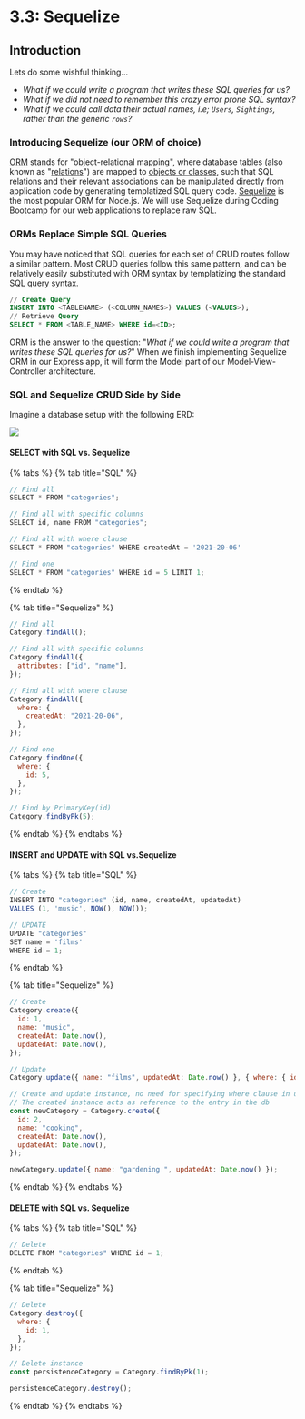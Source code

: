 # 3.3: Sequelize

## Introduction

Lets do some wishful thinking...

- _What if we could write a program that writes these SQL queries for us?_
- _What if we did not need to remember this crazy error prone SQL syntax?_
- _What if we could call data their actual names, i.e; `Users`, `Sightings`, rather than the generic `rows`?_

### Introducing Sequelize (our ORM of choice)

[ORM](https://en.wikipedia.org/wiki/Object%E2%80%93relational_mapping) stands for "object-relational mapping", where database tables (also known as "[relations](<https://en.wikipedia.org/wiki/Relation_(database)>)") are mapped to [objects or classes](<https://en.wikipedia.org/wiki/Object_(computer_science)#:~:text=An%20object%20is%20an%20abstract,found%20in%20the%20real%20world.>), such that SQL relations and their relevant associations can be manipulated directly from application code by generating templatized SQL query code. [Sequelize](https://sequelize.org) is the most popular ORM for Node.js. We will use Sequelize during Coding Bootcamp for our web applications to replace raw SQL.

### ORMs Replace Simple SQL Queries

You may have noticed that SQL queries for each set of CRUD routes follow a similar pattern. Most CRUD queries follow this same pattern, and can be relatively easily substituted with ORM syntax by templatizing the standard SQL query syntax.

```sql
// Create Query
INSERT INTO <TABLENAME> (<COLUMN_NAMES>) VALUES (<VALUES>);
// Retrieve Query
SELECT * FROM <TABLE_NAME> WHERE id=<ID>;
```

ORM is the answer to the question: "_What if we could write a program that writes these SQL queries for us?_" When we finish implementing Sequelize ORM in our Express app, it will form the Model part of our Model-View-Controller architecture.

### SQL and Sequelize CRUD Side by Side

Imagine a database setup with the following ERD:

![](../../.gitbook/assets/category-item-erd-wide2.png)

#### SELECT with SQL vs. Sequelize

{% tabs %}
{% tab title="SQL" %}

```javascript
// Find all
SELECT * FROM "categories";

// Find all with specific columns
SELECT id, name FROM "categories";

// Find all with where clause
SELECT * FROM "categories" WHERE createdAt = '2021-20-06'

// Find one
SELECT * FROM "categories" WHERE id = 5 LIMIT 1;
```

{% endtab %}

{% tab title="Sequelize" %}

```javascript
// Find all
Category.findAll();

// Find all with specific columns
Category.findAll({
  attributes: ["id", "name"],
});

// Find all with where clause
Category.findAll({
  where: {
    createdAt: "2021-20-06",
  },
});

// Find one
Category.findOne({
  where: {
    id: 5,
  },
});

// Find by PrimaryKey(id)
Category.findByPk(5);
```

{% endtab %}
{% endtabs %}

#### INSERT and UPDATE with SQL vs.Sequelize

{% tabs %}
{% tab title="SQL" %}

```javascript
// Create
INSERT INTO "categories" (id, name, createdAt, updatedAt)
VALUES (1, 'music', NOW(), NOW());

// UPDATE
UPDATE "categories"
SET name = 'films'
WHERE id = 1;
```

{% endtab %}

{% tab title="Sequelize" %}

```javascript
// Create
Category.create({
  id: 1,
  name: "music",
  createdAt: Date.now(),
  updatedAt: Date.now(),
});

// Update
Category.update({ name: "films", updatedAt: Date.now() }, { where: { id: 1 } });

// Create and update instance, no need for specifying where clause in update
// The created instance acts as reference to the entry in the db
const newCategory = Category.create({
  id: 2,
  name: "cooking",
  createdAt: Date.now(),
  updatedAt: Date.now(),
});

newCategory.update({ name: "gardening ", updatedAt: Date.now() });
```

{% endtab %}
{% endtabs %}

#### DELETE with SQL vs. Sequelize

{% tabs %}
{% tab title="SQL" %}

```javascript
// Delete
DELETE FROM "categories" WHERE id = 1;
```

{% endtab %}

{% tab title="Sequelize" %}

```javascript
// Delete
Category.destroy({
  where: {
    id: 1,
  },
});

// Delete instance
const persistenceCategory = Category.findByPk(1);

persistenceCategory.destroy();
```

{% endtab %}
{% endtabs %}

####
